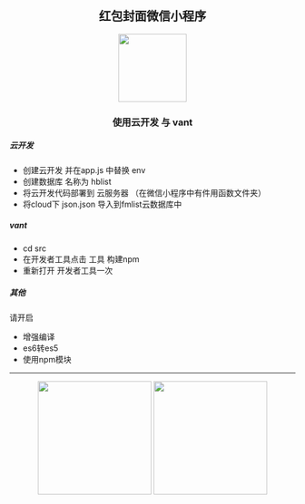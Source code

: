 <h2 align="center">红包封面微信小程序</h3>

<p align="center">
<img width="120" src="https://i.loli.net/2021/01/15/WsEz2TDLQ1fbV8Z.png" align="center"/>
</p>


<h3 align="center">使用云开发  与 vant</h3>

##### 云开发
* 创建云开发 并在app.js 中替换 env
* 创建数据库 名称为 hblist
* 将云开发代码部署到 云服务器 （在微信小程序中有件用函数文件夹）
* 将cloud下 json.json 导入到fmlist云数据库中 

##### vant 
* cd src
* 在开发者工具点击 工具 构建npm
* 重新打开 开发者工具一次


##### 其他
请开启 
* 增强编译  
* es6转es5 
* 使用npm模块

---

<p align="center">
<img src="https://i.loli.net/2021/01/13/12thkWOmGYdQq9Z.png" width="200" />
<img src="https://i.loli.net/2021/01/13/i2mYon5jb4kchaP.png" width="200" />
</p>
